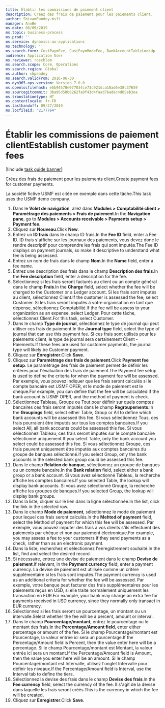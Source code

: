 ```yaml
---
title: Établir les commissions de paiement client
description: Créez des frais de paiement pour les paiements client.
author: ShivamPandey-msft
manager: AnnBe
ms.date: 08/09/2019
ms.topic: business-process
ms.prod: ''
ms.service: dynamics-ax-applications
ms.technology: ''
ms.search.form: CustPaymFee, CustPaymModeFee, BankAccountTableLookUp
audience: Application User
ms.reviewer: roschlom
ms.search.scope: Core, Operations
ms.search.region: Global
ms.author: shpandey
ms.search.validFrom: 2016-06-30
ms.dyn365.ops.version: Version 7.0.0
ms.openlocfilehash: e5b94578e077834ce73c921dca18ad6e38c37659
ms.sourcegitcommit: 3ba95d50b8262fa0f43d4faad76adac4d05eb3ea
ms.translationtype: HT
ms.contentlocale: fr-FR
ms.lasthandoff: 09/27/2019
ms.locfileid: "2177764"
---
```

# <a name="establish-customer-payment-fees"></a><span data-ttu-id="79026-103">Établir les commissions de paiement client</span><span class="sxs-lookup"><span data-stu-id="79026-103">Establish customer payment fees</span></span>

[!include [task guide banner](../../includes/task-guide-banner.md)]

<span data-ttu-id="79026-104">Créez des frais de paiement pour les paiements client.</span><span class="sxs-lookup"><span data-stu-id="79026-104">Create payment fees for customer payments.</span></span>

<span data-ttu-id="79026-105">La société fictive USMF est citée en exemple dans cette tâche.</span><span class="sxs-lookup"><span data-stu-id="79026-105">This task uses the USMF demo company.</span></span>

1. <span data-ttu-id="79026-106">Dans le **Volet de navigation**, allez dans **Modules > Comptabilité client > Paramétrage des paiements > Frais de paiement**.</span><span class="sxs-lookup"><span data-stu-id="79026-106">In the **Navigation pane**, go to **Modules > Accounts receivable > Payments setup > Payment fee**.</span></span>
2. <span data-ttu-id="79026-107">Cliquez sur **Nouveau**.</span><span class="sxs-lookup"><span data-stu-id="79026-107">Click **New**.</span></span>
3. <span data-ttu-id="79026-108">Entrez un **ID frais** dans le champ ID frais.</span><span class="sxs-lookup"><span data-stu-id="79026-108">In the **Fee ID** field, enter a Fee ID.</span></span> <span data-ttu-id="79026-109">ID frais s'affiche sur les journaux des paiements, vous devez donc le rendre descriptif pour comprendre les frais qui sont imputés.</span><span class="sxs-lookup"><span data-stu-id="79026-109">The Fee ID displays on payment journals, so make it descriptive to understand what fee is being assessed.</span></span>  
4. <span data-ttu-id="79026-110">Entrez un nom de frais dans le champ **Nom**.</span><span class="sxs-lookup"><span data-stu-id="79026-110">In the **Name** field, enter a fee name.</span></span>
5. <span data-ttu-id="79026-111">Entrez une description des frais dans le champ **Description des frais**.</span><span class="sxs-lookup"><span data-stu-id="79026-111">In the **Fee description** field, enter a description for the fee.</span></span>
6. <span data-ttu-id="79026-112">Sélectionnez si les frais seront facturés au client ou un compte général dans le champ **Frais**.</span><span class="sxs-lookup"><span data-stu-id="79026-112">In the **Charge** field, select whether the fee will be charged to the Customer or a Ledger account.</span></span> <span data-ttu-id="79026-113">Si les frais sont imputés au client, sélectionnez Client.</span><span class="sxs-lookup"><span data-stu-id="79026-113">If the customer is assessed the fee, select Customer.</span></span> <span data-ttu-id="79026-114">Si les frais seront imputés à votre organisation en tant que dépense, sélectionnez Comptabilité.</span><span class="sxs-lookup"><span data-stu-id="79026-114">If the fee will be assess to your organization as an expense, select Ledger.</span></span> <span data-ttu-id="79026-115">Pour cette tâche, sélectionnez Client.</span><span class="sxs-lookup"><span data-stu-id="79026-115">For this task, select Customer.</span></span>  
7. <span data-ttu-id="79026-116">Dans le champ **Type de journal**, sélectionnez le type de journal qui peut utiliser ces frais de paiement.</span><span class="sxs-lookup"><span data-stu-id="79026-116">In the **Journal type** field, select the type of journal that can use this payment fee.</span></span> <span data-ttu-id="79026-117">Si ces frais sont utilisés pour les paiements client, le type de journal sera certainement Client - Paiements.</span><span class="sxs-lookup"><span data-stu-id="79026-117">If these fees are used for customer payments, the journal type will likely be Customer payment.</span></span>  
8. <span data-ttu-id="79026-118">Cliquez sur **Enregistrer**.</span><span class="sxs-lookup"><span data-stu-id="79026-118">Click **Save**.</span></span>
9. <span data-ttu-id="79026-119">Cliquez sur **Paramétrage des frais de paiement**.</span><span class="sxs-lookup"><span data-stu-id="79026-119">Click **Payment fee setup**.</span></span> <span data-ttu-id="79026-120">Le paramétrage des frais de paiement permet de définir les critères pour l'évaluation des frais de paiement.</span><span class="sxs-lookup"><span data-stu-id="79026-120">The Payment fee setup is used to define the criteria for when the payment fee will be assessed.</span></span>  <span data-ttu-id="79026-121">Par exemple, vous pouvez indiquer que les frais seront calculés si le compte bancaire est USMF OPER, et le mode de paiement est le chèque.</span><span class="sxs-lookup"><span data-stu-id="79026-121">For example, you can define that the fee will be calculated if the bank account is USMF OPER, and the method of payment is check.</span></span>  
10. <span data-ttu-id="79026-122">Sélectionnez Tableau, Groupe ou Tout pour définir sur quels comptes bancaires ces frais seront imputés dans le champ **Regroupements**.</span><span class="sxs-lookup"><span data-stu-id="79026-122">In the **Groupings** field, select either Table, Group or All to define which bank accounts will be assessed this fee.</span></span> <span data-ttu-id="79026-123">Si vous sélectionnez Tous, ces frais pourraient être imputés sur tous les comptes bancaires.</span><span class="sxs-lookup"><span data-stu-id="79026-123">If you select All, all bank accounts could be assessed this fee.</span></span>  <span data-ttu-id="79026-124">Si vous sélectionnez Tableau, ces frais seront imputés sur le compte bancaire sélectionné uniquement.</span><span class="sxs-lookup"><span data-stu-id="79026-124">If you select Table, only the bank account you select could be assessed this fee.</span></span> <span data-ttu-id="79026-125">Si vous sélectionnez Groupe, ces frais peuvent uniquement être imputés aux comptes bancaires du groupe de banques sélectionné.</span><span class="sxs-lookup"><span data-stu-id="79026-125">If you select Group, only the bank accounts in the selected bank group could be assessed this fee.</span></span>  
11. <span data-ttu-id="79026-126">Dans le champ **Relation de banque**, sélectionnez un groupe de banques ou un compte bancaire.</span><span class="sxs-lookup"><span data-stu-id="79026-126">In the **Bank relation** field, select either a bank group or a bank account.</span></span> <span data-ttu-id="79026-127">Si vous avez sélectionné Tableau, la recherche affiche les comptes bancaires.</span><span class="sxs-lookup"><span data-stu-id="79026-127">If you selected Table, the lookup will display bank accounts.</span></span> <span data-ttu-id="79026-128">Si vous avez sélectionné Groupe, la recherche affiche les groupes de banques.</span><span class="sxs-lookup"><span data-stu-id="79026-128">If you selected Group, the lookup will display bank groups.</span></span>  
12. <span data-ttu-id="79026-129">Dans la liste, cliquer sur le lien dans la ligne sélectionnée.</span><span class="sxs-lookup"><span data-stu-id="79026-129">In the list, click the link in the selected row.</span></span>
13. <span data-ttu-id="79026-130">Dans le champ **Mode de paiement**, sélectionnez le mode de paiement pour lequel ces frais seront calculés.</span><span class="sxs-lookup"><span data-stu-id="79026-130">In the **Mehtod of payment** field, select the Method of payment for which this fee will be assessed.</span></span> <span data-ttu-id="79026-131">Par exemple, vous pouvez imputer des frais à vos clients s'ils effectuent des paiements par chèque et non par paiement électronique.</span><span class="sxs-lookup"><span data-stu-id="79026-131">For example, you may assess a fee to your customers if they send payments as a check, rather than as an electronic payment.</span></span>  
14. <span data-ttu-id="79026-132">Dans la liste, recherchez et sélectionnez l'enregistrement souhaité.</span><span class="sxs-lookup"><span data-stu-id="79026-132">In the list, find and select the desired record.</span></span>
15. <span data-ttu-id="79026-133">Si nécessaire, entrez une devise de paiement dans le champ **Devise de paiement**.</span><span class="sxs-lookup"><span data-stu-id="79026-133">If relevant, in the **Payment currency** field, enter a payment currency.</span></span> <span data-ttu-id="79026-134">La devise de paiement est utilisée comme un critère supplémentaire si les frais sont imputés.</span><span class="sxs-lookup"><span data-stu-id="79026-134">The payment currency is used as an additional criteria for whether the fee will be assessed.</span></span>  <span data-ttu-id="79026-135">Par exemple, votre banque peut facturer des frais supplémentaires pour les paiements reçus en USD, si elle traite normalement uniquement les transaction en EUR.</span><span class="sxs-lookup"><span data-stu-id="79026-135">For example, your bank may charge an extra fee for payments received in USD currency, since they normally only transact in EUR currency.</span></span>  
16. <span data-ttu-id="79026-136">Sélectionnez si les frais seront un pourcentage, un montant ou un intervalle.</span><span class="sxs-lookup"><span data-stu-id="79026-136">Select whether the fee will be a percent, amount or interval.</span></span>
17. <span data-ttu-id="79026-137">Dans le champ **Pourcentage/montant**, entrez le pourcentage ou le montant des frais.</span><span class="sxs-lookup"><span data-stu-id="79026-137">In the **Percentage/Amount field**, enter either percentage or amount of the fee.</span></span> <span data-ttu-id="79026-138">Si le champ Pourcentage/montant est Pourcentage, la valeur entrée ici sera un pourcentage.</span><span class="sxs-lookup"><span data-stu-id="79026-138">If the Percentage/Amount field is Percent, then the value enter here will be a percentage.</span></span> <span data-ttu-id="79026-139">Si le champ Pourcentage/montant est Montant, la valeur entrée ici sera un montant.</span><span class="sxs-lookup"><span data-stu-id="79026-139">If the Percentage/Amount field is Amount, then the value you enter here will be an amount.</span></span> <span data-ttu-id="79026-140">Si le champ Pourcentage/montant est Intervalle, utilisez l'onglet Intervalle pour définir les niveaux.</span><span class="sxs-lookup"><span data-stu-id="79026-140">If the Percentage/Amount field is Interval, use the Interval tab to define the tiers.</span></span>  
18. <span data-ttu-id="79026-141">Sélectionnez la devise des frais dans le champ **Devise des frais**.</span><span class="sxs-lookup"><span data-stu-id="79026-141">In the **Fee currency** field, select the currency of the fee.</span></span> <span data-ttu-id="79026-142">Il s'agit de la devise dans laquelle les frais seront créés.</span><span class="sxs-lookup"><span data-stu-id="79026-142">This is the currency in which the fee will be created.</span></span>  
19. <span data-ttu-id="79026-143">Cliquez sur **Enregistrer**.</span><span class="sxs-lookup"><span data-stu-id="79026-143">Click **Save**.</span></span>

